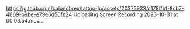 
https://github.com/caionobrex/tattoo-lp/assets/20375933/c178ffbf-8cb7-4869-b9be-e79e6d50fb24
Uploading Screen Recording 2023-10-31 at 00.06.54.mov…


